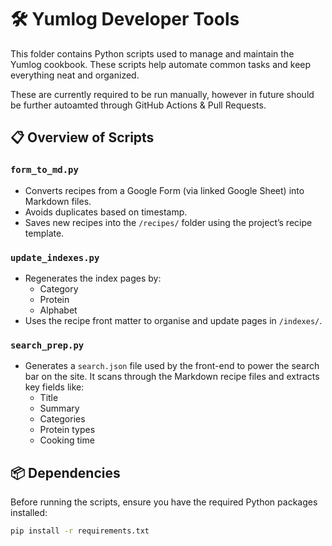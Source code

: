 # 🛠️ Yumlog Developer Tools

This folder contains Python scripts used to manage and maintain the Yumlog cookbook. These scripts help automate common tasks and keep everything neat and organized.

These are currently required to be run manually, however in future should be further autoamted through GitHub Actions & Pull Requests.

## 📋 Overview of Scripts

### `form_to_md.py`

- Converts recipes from a Google Form (via linked Google Sheet) into Markdown files.
- Avoids duplicates based on timestamp.
- Saves new recipes into the `/recipes/` folder using the project’s recipe template.

### `update_indexes.py`

- Regenerates the index pages by:
  - Category
  - Protein
  - Alphabet
- Uses the recipe front matter to organise and update pages in `/indexes/`.

### `search_prep.py`

- Generates a `search.json` file used by the front-end to power the search bar on the site. It scans through the Markdown recipe files and extracts key fields like:
    - Title
    - Summary
    - Categories
    - Protein types
    - Cooking time

## 📦 Dependencies

Before running the scripts, ensure you have the required Python packages installed:

```bash
pip install -r requirements.txt
```